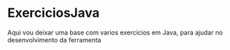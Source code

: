 # ExerciciosJava
Aqui vou deixar uma base com varios exercicios em Java, para ajudar no desenvolvimento da ferramenta 
